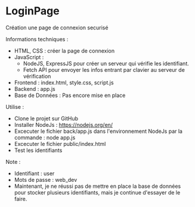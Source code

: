 # LoginPage
Création une page de connexion securisé

Informations techniques :
- HTML, CSS : créer la page de connexion
- JavaScript : 
  + NodeJS, ExpressJS pour créer un serveur qui vérifie les identifiant.
  + Fetch API pour envoyer les infos entrant par clavier au serveur de vérification
- Frontend : index.html, style.css, script.js
- Backend : app.js
- Base de Données : Pas encore mise en place

Utilise :
- Clone le projet sur GitHub
- Installer NodeJs : https://nodejs.org/en/
- Excecuter le fichier back/app.js dans l'environnement NodeJs par la commande : node app.js
- Excecuter le fichier public/index.html
- Test les identifiants

Note :
- Identifiant : user
- Mots de passe : web_dev
- Maintenant, je ne réussi pas de mettre en place la base de données pour stocker plusieurs identifiants, mais je continue d'essayer de le faire.
